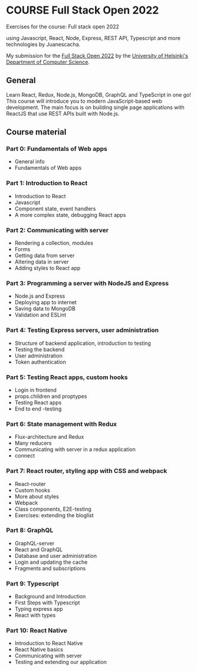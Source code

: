 <!-- ![ceritficate-till-the-moment-of-the-current-module-on-the-course](https://raw.githubusercontent.com/Juanescacha/FullStackOpen-2022/main/certificates/certificate-fullstack.png) -->

# COURSE Full Stack Open 2022

Exercises for the course: Full stack open 2022

using Javascript, React, Node, Express, REST API, Typescript and more technologies
by Juanescacha.

My submission for the [Full Stack Open 2022](https://fullstackopen.com/) by the [University of Helsinki's Department of Computer Science](https://www.mooc.fi/en).

## General

Learn React, Redux, Node.js, MongoDB, GraphQL and TypeScript in one go! This course will introduce you to modern JavaScript-based web development. The main focus is on building single page applications with ReactJS that use REST APIs built with Node.js.

## Course material

### Part 0: Fundamentals of Web apps

- General info
- Fundamentals of Web apps

### Part 1: Introduction to React

- Introduction to React
- Javascript
- Component state, event handlers
- A more complex state, debugging React apps

### Part 2: Communicating with server

- Rendering a collection, modules
- Forms
- Getting data from server
- Altering data in server
- Adding styles to React app

### Part 3: Programming a server with NodeJS and Express

- Node.js and Express
- Deploying app to internet
- Saving data to MongoDB
- Validation and ESLint

### Part 4: Testing Express servers, user administration

- Structure of backend application, introduction to testing
- Testing the backend
- User administration
- Token authentication

### Part 5: Testing React apps, custom hooks

- Login in frontend
- props.children and proptypes
- Testing React apps
- End to end -testing

### Part 6: State management with Redux

- Flux-architecture and Redux
- Many reducers
- Communicating with server in a redux application
- connect

### Part 7: React router, styling app with CSS and webpack

- React-router
- Custom hooks
- More about styles
- Webpack
- Class components, E2E-testing
- Exercises: extending the bloglist

### Part 8: GraphQL

- GraphQL-server
- React and GraphQL
- Database and user administration
- Login and updating the cache
- Fragments and subscriptions

### Part 9: Typescript

- Background and Introduction
- First Steps with Typescript
- Typing express app
- React with types

### Part 10: React Native

- Introduction to React Native
- React Native basics
- Communicating with server
- Testing and extending our application